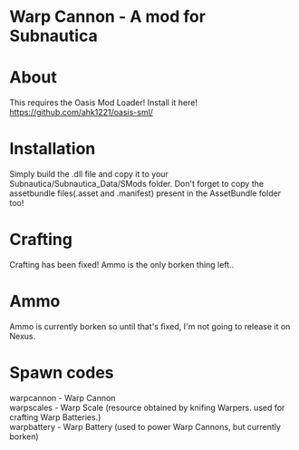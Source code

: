 # Warp Cannon - A mod for Subnautica

# About
This requires the Oasis Mod Loader! Install it here!
https://github.com/ahk1221/oasis-sml/

# Installation
Simply build the .dll file and copy it to your Subnautica/Subnautica_Data/SMods folder. Don't forget to copy the assetbundle files(.asset and .manifest) present in the AssetBundle folder too!

# Crafting
Crafting has been fixed! Ammo is the only borken thing left..

# Ammo
Ammo is currently borken so until that's fixed, I'm not going to release it on Nexus.

# Spawn codes
warpcannon - Warp Cannon <br />
warpscales - Warp Scale (resource obtained by knifing Warpers. used for crafting Warp Batteries.) <br />
warpbattery - Warp Battery (used to power Warp Cannons, but currently borken) <br />
